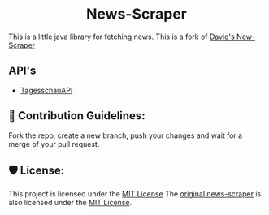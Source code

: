 <h1 align="center">News-Scraper</h1>

This is a little java library for fetching news. This is a fork of [David's New-Scraper](https://github.com/sk3tchDavid/Google-News-Scraper)

## API's

- [TagesschauAPI](https://tagesschau.api.bund.dev/)

## 🍰 Contribution Guidelines:

Fork the repo, create a new branch, push your changes and wait for a merge of your pull request.

## 🛡️ License:

This project is licensed under the [MIT License](https://github.com/tim-tm/news-scraper/blob/main/LICENSE)
The [original news-scraper](https://github.com/sk3tchDavid/Google-News-Scraper) is also licensed under the [MIT License](https://github.com/sk3tchDavid/Google-News-Scraper/blob/main/LICENSE).
